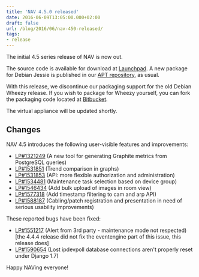 ```yaml
---
title: 'NAV 4.5.0 released'
date: 2016-06-09T13:05:00.000+02:00
draft: false
url: /blog/2016/06/nav-450-released/
tags:
- release
---
```


The initial 4.5 series release of NAV is now out.

The source code is available for download at [Launchpad](https://launchpad.net/nav/4.5/4.5.0). A new package for Debian Jessie is published in our [APT repository](https://nav.uninett.no/install-instructions/#debian), as usual.

With this release, we discontinue our packaging support for the old Debian Wheezy release. If you wish to package for Wheezy yourself, you can fork the packaging code located at [Bitbucket](https://bitbucket.org/mbrekkevold/nav-debian/).

The virtual appliance will be updated shortly.

## Changes

NAV 4.5 introduces the following user-visible features and improvements:

*   [LP#1321249](https://bugs.launchpad.net/nav/+bug/1321249/) (A new tool for generating Graphite metrics from PostgreSQL queries)
*   [LP#1531851](https://bugs.launchpad.net/nav/+bug/1531851/) (Trend comparison in graphs)
*   [LP#1531853](https://bugs.launchpad.net/nav/+bug/1531853/) (API: more flexible authorization and administration)
*   [LP#1534481](https://bugs.launchpad.net/nav/+bug/1534481/) (Maintenance task selection based on device group)
*   [LP#1546434](https://bugs.launchpad.net/nav/+bug/1546434/) (Add bulk upload of images in room view)
*   [LP#1577318](https://bugs.launchpad.net/nav/+bug/1577318/) (Add timestamp filtering to cam and arp API)
*   [LP#1588187](https://bugs.launchpad.net/nav/+bug/1588187/) (Cabling/patch registration and presentation in need of serious usability improvements)

These reported bugs have been fixed:

*   [LP#1551217](https://bugs.launchpad.net/nav/+bug/1551217/) (Alert from 3rd party - maintenance mode not respected) \[the 4.4.4 release did not fix the eventengine part of this issue, this release does\]
*   [LP#1590654](https://bugs.launchpad.net/nav/+bug/1590654/) (Lost ipdevpoll database connections aren't properly reset under Django 1.7)

Happy NAVing everyone!
